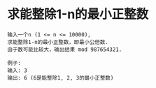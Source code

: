 
# 求能整除1-n的最小正整数 

```text
输入一个n (1 <= n <= 10000),
求能整除1-n的最小正整数，即最小公倍数.
由于数可能比较大，输出结果 mod 987654321.

例子:
输入: 3
输出: 6 (6是能整除1, 2, 3的最小正整数)
```
